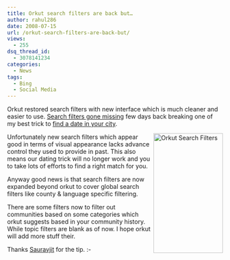 ```yaml
---
title: Orkut search filters are back but…
author: rahul286
date: 2008-07-15
url: /orkut-search-filters-are-back-but/
views:
  - 255
dsq_thread_id:
  - 3078141234
categories:
  - News
tags:
  - Bing
  - Social Media
---
```

Orkut restored search filters with new interface which is much cleaner and easier to use. [Search filters gone missing][1] few days back breaking one of my best trick to [find a date in your city][2].

<a href="http://www.orkut.co.in/UniversalSearch.aspx?searchFor=A&q=pune" onclick="_gaq.push(['_trackEvent', 'outbound-article', 'http://www.orkut.co.in/UniversalSearch.aspx?searchFor=A&q=pune', '']);" ><img class="wp-image-54478" style="border-right: 0px;border-top: 0px;border-left: 0px;border-bottom: 0px" src="http://cdn.devilsworkshop.org/files/2008/07/image24.png" border="0" alt="Orkut Search Filters" width="162" height="280" align="right" /></a>Unfortunately new search filters which appear good in terms of visual appearance lacks advance control they used to provide in past. This also means our dating trick will no longer work and you to take lots of efforts to find a right match for you.

Anyway good news is that search filters are now expanded beyond orkut to cover global search filters like county & language specific filtering.

There are some filters now to filter out communities based on some categories which orkut suggests based in your community history. While topic filters are blank as of now. I hope orkut will add more stuff their.

Thanks <a href="http://glamac.blogspot.com/" onclick="_gaq.push(['_trackEvent', 'outbound-article', 'http://glamac.blogspot.com/', 'Sauravjit']);" >Sauravjit</a> for the tip. <img src="http://devilsworkshop.org/wp-includes/images/smilies/simple-smile.png" alt=":-)" class="wp-smiley" style="height: 1em; max-height: 1em;" />

 [1]: http://devilsworkshop.org/2008/07/01/orkut-search-filter-gone-missing/
 [2]: http://devilsworkshop.org/2007/06/25/orkut-dating-tricks-how-to-find-girls-in-your-city/
